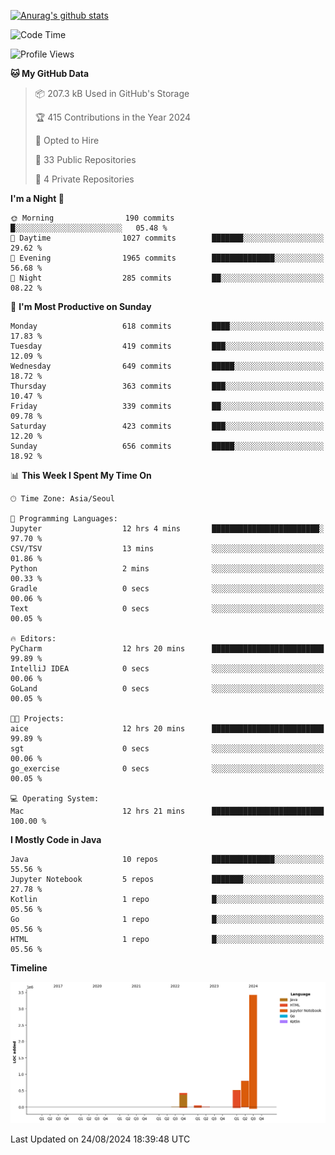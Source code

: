 [![Anurag's github stats](https://github-readme-stats.vercel.app/api?username=hajubal)](https://github.com/anuraghazra/github-readme-stats)

<!--START_SECTION:waka-->
![Code Time](http://img.shields.io/badge/Code%20Time-123%20hrs%2053%20mins-blue)

![Profile Views](http://img.shields.io/badge/Profile%20Views-0-blue)

**🐱 My GitHub Data** 

> 📦 207.3 kB Used in GitHub's Storage 
 > 
> 🏆 415 Contributions in the Year 2024
 > 
> 💼 Opted to Hire
 > 
> 📜 33 Public Repositories 
 > 
> 🔑 4 Private Repositories 
 > 
**I'm a Night 🦉** 

```text
🌞 Morning                190 commits         █░░░░░░░░░░░░░░░░░░░░░░░░   05.48 % 
🌆 Daytime                1027 commits        ███████░░░░░░░░░░░░░░░░░░   29.62 % 
🌃 Evening                1965 commits        ██████████████░░░░░░░░░░░   56.68 % 
🌙 Night                  285 commits         ██░░░░░░░░░░░░░░░░░░░░░░░   08.22 % 
```
📅 **I'm Most Productive on Sunday** 

```text
Monday                   618 commits         ████░░░░░░░░░░░░░░░░░░░░░   17.83 % 
Tuesday                  419 commits         ███░░░░░░░░░░░░░░░░░░░░░░   12.09 % 
Wednesday                649 commits         █████░░░░░░░░░░░░░░░░░░░░   18.72 % 
Thursday                 363 commits         ███░░░░░░░░░░░░░░░░░░░░░░   10.47 % 
Friday                   339 commits         ██░░░░░░░░░░░░░░░░░░░░░░░   09.78 % 
Saturday                 423 commits         ███░░░░░░░░░░░░░░░░░░░░░░   12.20 % 
Sunday                   656 commits         █████░░░░░░░░░░░░░░░░░░░░   18.92 % 
```


📊 **This Week I Spent My Time On** 

```text
🕑︎ Time Zone: Asia/Seoul

💬 Programming Languages: 
Jupyter                  12 hrs 4 mins       ████████████████████████░   97.70 % 
CSV/TSV                  13 mins             ░░░░░░░░░░░░░░░░░░░░░░░░░   01.86 % 
Python                   2 mins              ░░░░░░░░░░░░░░░░░░░░░░░░░   00.33 % 
Gradle                   0 secs              ░░░░░░░░░░░░░░░░░░░░░░░░░   00.06 % 
Text                     0 secs              ░░░░░░░░░░░░░░░░░░░░░░░░░   00.05 % 

🔥 Editors: 
PyCharm                  12 hrs 20 mins      █████████████████████████   99.89 % 
IntelliJ IDEA            0 secs              ░░░░░░░░░░░░░░░░░░░░░░░░░   00.06 % 
GoLand                   0 secs              ░░░░░░░░░░░░░░░░░░░░░░░░░   00.05 % 

🐱‍💻 Projects: 
aice                     12 hrs 20 mins      █████████████████████████   99.89 % 
sgt                      0 secs              ░░░░░░░░░░░░░░░░░░░░░░░░░   00.06 % 
go_exercise              0 secs              ░░░░░░░░░░░░░░░░░░░░░░░░░   00.05 % 

💻 Operating System: 
Mac                      12 hrs 21 mins      █████████████████████████   100.00 % 
```

**I Mostly Code in Java** 

```text
Java                     10 repos            ██████████████░░░░░░░░░░░   55.56 % 
Jupyter Notebook         5 repos             ███████░░░░░░░░░░░░░░░░░░   27.78 % 
Kotlin                   1 repo              █░░░░░░░░░░░░░░░░░░░░░░░░   05.56 % 
Go                       1 repo              █░░░░░░░░░░░░░░░░░░░░░░░░   05.56 % 
HTML                     1 repo              █░░░░░░░░░░░░░░░░░░░░░░░░   05.56 % 
```



**Timeline**

![Lines of Code chart](https://raw.githubusercontent.com/hajubal/hajubal/main/assets/bar_graph.png)


 Last Updated on 24/08/2024 18:39:48 UTC
<!--END_SECTION:waka-->